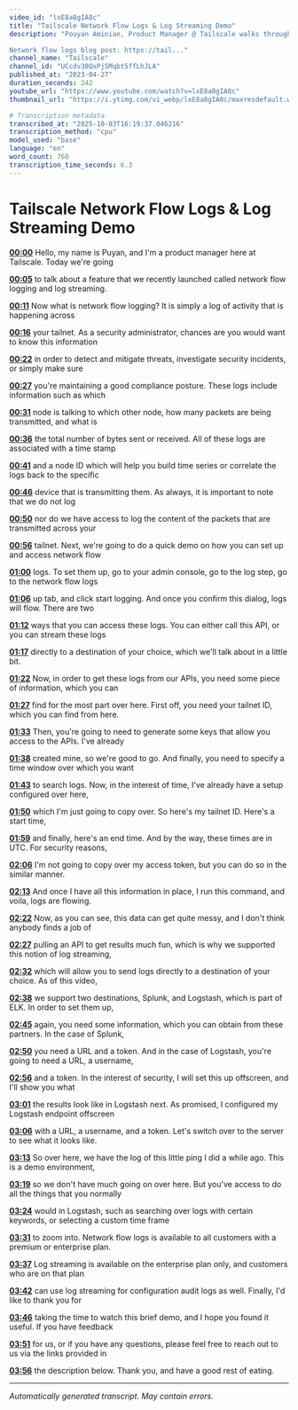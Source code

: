 ```yaml
---
video_id: "lxE8a8gIA8c"
title: "Tailscale Network Flow Logs & Log Streaming Demo"
description: "Pouyan Aminian, Product Manager @ Tailscale walks through network flow logs and log streaming which helps you gain visibility into activity on your tailnet. 

Network flow logs blog post: https://tail..."
channel_name: "Tailscale"
channel_id: "UCcdv38QxPjSMqbt5ffLhJLA"
published_at: "2023-04-27"
duration_seconds: 242
youtube_url: "https://www.youtube.com/watch?v=lxE8a8gIA8c"
thumbnail_url: "https://i.ytimg.com/vi_webp/lxE8a8gIA8c/maxresdefault.webp"

# Transcription metadata
transcribed_at: "2025-10-03T16:19:37.046216"
transcription_method: "cpu"
model_used: "base"
language: "en"
word_count: 760
transcription_time_seconds: 6.3
---
```


# Tailscale Network Flow Logs & Log Streaming Demo

**[00:00](https://youtube.com/watch?v=lxE8a8gIA8c&t=0s)** Hello, my name is Puyan, and I'm a product manager here at Tailscale. Today we're going

**[00:05](https://youtube.com/watch?v=lxE8a8gIA8c&t=5s)** to talk about a feature that we recently launched called network flow logging and log streaming.

**[00:11](https://youtube.com/watch?v=lxE8a8gIA8c&t=11s)** Now what is network flow logging? It is simply a log of activity that is happening across

**[00:16](https://youtube.com/watch?v=lxE8a8gIA8c&t=16s)** your tailnet. As a security administrator, chances are you would want to know this information

**[00:22](https://youtube.com/watch?v=lxE8a8gIA8c&t=22s)** in order to detect and mitigate threats, investigate security incidents, or simply make sure

**[00:27](https://youtube.com/watch?v=lxE8a8gIA8c&t=27s)** you're maintaining a good compliance posture. These logs include information such as which

**[00:31](https://youtube.com/watch?v=lxE8a8gIA8c&t=31s)** node is talking to which other node, how many packets are being transmitted, and what is

**[00:36](https://youtube.com/watch?v=lxE8a8gIA8c&t=36s)** the total number of bytes sent or received. All of these logs are associated with a time stamp

**[00:41](https://youtube.com/watch?v=lxE8a8gIA8c&t=41s)** and a node ID which will help you build time series or correlate the logs back to the specific

**[00:46](https://youtube.com/watch?v=lxE8a8gIA8c&t=46s)** device that is transmitting them. As always, it is important to note that we do not log

**[00:50](https://youtube.com/watch?v=lxE8a8gIA8c&t=50s)** nor do we have access to log the content of the packets that are transmitted across your

**[00:56](https://youtube.com/watch?v=lxE8a8gIA8c&t=56s)** tailnet. Next, we're going to do a quick demo on how you can set up and access network flow

**[01:00](https://youtube.com/watch?v=lxE8a8gIA8c&t=60s)** logs. To set them up, go to your admin console, go to the log step, go to the network flow logs

**[01:06](https://youtube.com/watch?v=lxE8a8gIA8c&t=66s)** up tab, and click start logging. And once you confirm this dialog, logs will flow. There are two

**[01:12](https://youtube.com/watch?v=lxE8a8gIA8c&t=72s)** ways that you can access these logs. You can either call this API, or you can stream these logs

**[01:17](https://youtube.com/watch?v=lxE8a8gIA8c&t=77s)** directly to a destination of your choice, which we'll talk about in a little bit.

**[01:22](https://youtube.com/watch?v=lxE8a8gIA8c&t=82s)** Now, in order to get these logs from our APIs, you need some piece of information, which you can

**[01:27](https://youtube.com/watch?v=lxE8a8gIA8c&t=87s)** find for the most part over here. First off, you need your tailnet ID, which you can find from here.

**[01:33](https://youtube.com/watch?v=lxE8a8gIA8c&t=93s)** Then, you're going to need to generate some keys that allow you access to the APIs. I've already

**[01:38](https://youtube.com/watch?v=lxE8a8gIA8c&t=98s)** created mine, so we're good to go. And finally, you need to specify a time window over which you want

**[01:43](https://youtube.com/watch?v=lxE8a8gIA8c&t=103s)** to search logs. Now, in the interest of time, I've already have a setup configured over here,

**[01:50](https://youtube.com/watch?v=lxE8a8gIA8c&t=110s)** which I'm just going to copy over. So here's my tailnet ID. Here's a start time,

**[01:59](https://youtube.com/watch?v=lxE8a8gIA8c&t=119s)** and finally, here's an end time. And by the way, these times are in UTC. For security reasons,

**[02:06](https://youtube.com/watch?v=lxE8a8gIA8c&t=126s)** I'm not going to copy over my access token, but you can do so in the similar manner.

**[02:13](https://youtube.com/watch?v=lxE8a8gIA8c&t=133s)** And once I have all this information in place, I run this command, and voila, logs are flowing.

**[02:22](https://youtube.com/watch?v=lxE8a8gIA8c&t=142s)** Now, as you can see, this data can get quite messy, and I don't think anybody finds a job of

**[02:27](https://youtube.com/watch?v=lxE8a8gIA8c&t=147s)** pulling an API to get results much fun, which is why we supported this notion of log streaming,

**[02:32](https://youtube.com/watch?v=lxE8a8gIA8c&t=152s)** which will allow you to send logs directly to a destination of your choice. As of this video,

**[02:38](https://youtube.com/watch?v=lxE8a8gIA8c&t=158s)** we support two destinations, Splunk, and Logstash, which is part of ELK. In order to set them up,

**[02:45](https://youtube.com/watch?v=lxE8a8gIA8c&t=165s)** again, you need some information, which you can obtain from these partners. In the case of Splunk,

**[02:50](https://youtube.com/watch?v=lxE8a8gIA8c&t=170s)** you need a URL and a token. And in the case of Logstash, you're going to need a URL, a username,

**[02:56](https://youtube.com/watch?v=lxE8a8gIA8c&t=176s)** and a token. In the interest of security, I will set this up offscreen, and I'll show you what

**[03:01](https://youtube.com/watch?v=lxE8a8gIA8c&t=181s)** the results look like in Logstash next. As promised, I configured my Logstash endpoint offscreen

**[03:06](https://youtube.com/watch?v=lxE8a8gIA8c&t=186s)** with a URL, a username, and a token. Let's switch over to the server to see what it looks like.

**[03:13](https://youtube.com/watch?v=lxE8a8gIA8c&t=193s)** So over here, we have the log of this little ping I did a while ago. This is a demo environment,

**[03:19](https://youtube.com/watch?v=lxE8a8gIA8c&t=199s)** so we don't have much going on over here. But you've access to do all the things that you normally

**[03:24](https://youtube.com/watch?v=lxE8a8gIA8c&t=204s)** would in Logstash, such as searching over logs with certain keywords, or selecting a custom time frame

**[03:31](https://youtube.com/watch?v=lxE8a8gIA8c&t=211s)** to zoom into. Network flow logs is available to all customers with a premium or enterprise plan.

**[03:37](https://youtube.com/watch?v=lxE8a8gIA8c&t=217s)** Log streaming is available on the enterprise plan only, and customers who are on that plan

**[03:42](https://youtube.com/watch?v=lxE8a8gIA8c&t=222s)** can use log streaming for configuration audit logs as well. Finally, I'd like to thank you for

**[03:46](https://youtube.com/watch?v=lxE8a8gIA8c&t=226s)** taking the time to watch this brief demo, and I hope you found it useful. If you have feedback

**[03:51](https://youtube.com/watch?v=lxE8a8gIA8c&t=231s)** for us, or if you have any questions, please feel free to reach out to us via the links provided in

**[03:56](https://youtube.com/watch?v=lxE8a8gIA8c&t=236s)** the description below. Thank you, and have a good rest of eating.

---

*Automatically generated transcript. May contain errors.*
